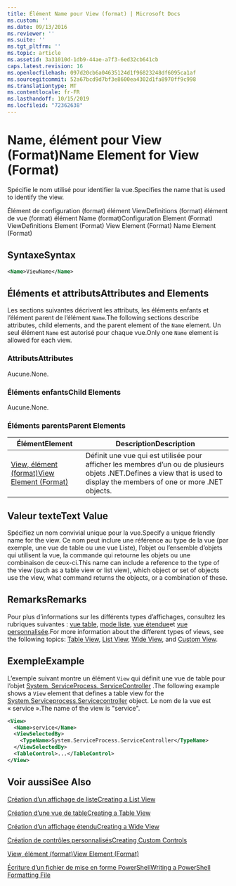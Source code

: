 ```yaml
---
title: Élément Name pour View (format) | Microsoft Docs
ms.custom: ''
ms.date: 09/13/2016
ms.reviewer: ''
ms.suite: ''
ms.tgt_pltfrm: ''
ms.topic: article
ms.assetid: 3a31010d-1db9-44ae-a7f3-6ed32cb641cb
caps.latest.revision: 16
ms.openlocfilehash: 097d20cb6a04635124d1f96823248df6095ca1af
ms.sourcegitcommit: 52a67bcd9d7bf3e8600ea4302d1fa8970ff9c998
ms.translationtype: MT
ms.contentlocale: fr-FR
ms.lasthandoff: 10/15/2019
ms.locfileid: "72362638"
---
```

# <a name="name-element-for-view-format"></a><span data-ttu-id="ff372-102">Name, élément pour View (Format)</span><span class="sxs-lookup"><span data-stu-id="ff372-102">Name Element for View (Format)</span></span>

<span data-ttu-id="ff372-103">Spécifie le nom utilisé pour identifier la vue.</span><span class="sxs-lookup"><span data-stu-id="ff372-103">Specifies the name that is used to identify the view.</span></span>

<span data-ttu-id="ff372-104">Élément de configuration (format) élément ViewDefinitions (format) élément de vue (format) élément Name (format)</span><span class="sxs-lookup"><span data-stu-id="ff372-104">Configuration Element (Format) ViewDefinitions Element (Format) View Element (Format) Name Element (Format)</span></span>

## <a name="syntax"></a><span data-ttu-id="ff372-105">Syntaxe</span><span class="sxs-lookup"><span data-stu-id="ff372-105">Syntax</span></span>

```xml
<Name>ViewName</Name>
```

## <a name="attributes-and-elements"></a><span data-ttu-id="ff372-106">Éléments et attributs</span><span class="sxs-lookup"><span data-stu-id="ff372-106">Attributes and Elements</span></span>

<span data-ttu-id="ff372-107">Les sections suivantes décrivent les attributs, les éléments enfants et l’élément parent de l’élément `Name`.</span><span class="sxs-lookup"><span data-stu-id="ff372-107">The following sections describe attributes, child elements, and the parent element of the `Name` element.</span></span> <span data-ttu-id="ff372-108">Un seul élément `Name` est autorisé pour chaque vue.</span><span class="sxs-lookup"><span data-stu-id="ff372-108">Only one `Name` element is allowed for each view.</span></span>

### <a name="attributes"></a><span data-ttu-id="ff372-109">Attributs</span><span class="sxs-lookup"><span data-stu-id="ff372-109">Attributes</span></span>

<span data-ttu-id="ff372-110">Aucune.</span><span class="sxs-lookup"><span data-stu-id="ff372-110">None.</span></span>

### <a name="child-elements"></a><span data-ttu-id="ff372-111">Éléments enfants</span><span class="sxs-lookup"><span data-stu-id="ff372-111">Child Elements</span></span>

<span data-ttu-id="ff372-112">Aucune.</span><span class="sxs-lookup"><span data-stu-id="ff372-112">None.</span></span>

### <a name="parent-elements"></a><span data-ttu-id="ff372-113">Éléments parents</span><span class="sxs-lookup"><span data-stu-id="ff372-113">Parent Elements</span></span>

|<span data-ttu-id="ff372-114">Élément</span><span class="sxs-lookup"><span data-stu-id="ff372-114">Element</span></span>|<span data-ttu-id="ff372-115">Description</span><span class="sxs-lookup"><span data-stu-id="ff372-115">Description</span></span>|
|-------------|-----------------|
|[<span data-ttu-id="ff372-116">View, élément (format)</span><span class="sxs-lookup"><span data-stu-id="ff372-116">View Element (Format)</span></span>](./view-element-format.md)|<span data-ttu-id="ff372-117">Définit une vue qui est utilisée pour afficher les membres d’un ou de plusieurs objets .NET.</span><span class="sxs-lookup"><span data-stu-id="ff372-117">Defines a view that is used to display the members of one or more .NET objects.</span></span>|

## <a name="text-value"></a><span data-ttu-id="ff372-118">Valeur texte</span><span class="sxs-lookup"><span data-stu-id="ff372-118">Text Value</span></span>

<span data-ttu-id="ff372-119">Spécifiez un nom convivial unique pour la vue.</span><span class="sxs-lookup"><span data-stu-id="ff372-119">Specify a unique friendly name for the view.</span></span> <span data-ttu-id="ff372-120">Ce nom peut inclure une référence au type de la vue (par exemple, une vue de table ou une vue Liste), l’objet ou l’ensemble d’objets qui utilisent la vue, la commande qui retourne les objets ou une combinaison de ceux-ci.</span><span class="sxs-lookup"><span data-stu-id="ff372-120">This name can include a reference to the type of the view (such as a table view or list view), which object or set of objects use the view, what command returns the objects, or a combination of these.</span></span>

## <a name="remarks"></a><span data-ttu-id="ff372-121">Remarks</span><span class="sxs-lookup"><span data-stu-id="ff372-121">Remarks</span></span>

<span data-ttu-id="ff372-122">Pour plus d’informations sur les différents types d’affichages, consultez les rubriques suivantes : [vue table](./creating-a-table-view.md), [mode liste](./creating-a-list-view.md), [vue étendue](./creating-a-wide-view.md)et [vue personnalisée](./creating-custom-controls.md).</span><span class="sxs-lookup"><span data-stu-id="ff372-122">For more information about the different types of views, see the following topics: [Table View](./creating-a-table-view.md), [List View](./creating-a-list-view.md), [Wide View](./creating-a-wide-view.md), and [Custom View](./creating-custom-controls.md).</span></span>

## <a name="example"></a><span data-ttu-id="ff372-123">Exemple</span><span class="sxs-lookup"><span data-stu-id="ff372-123">Example</span></span>

<span data-ttu-id="ff372-124">L’exemple suivant montre un élément `View` qui définit une vue de table pour l’objet [System. ServiceProcess. ServiceController](/dotnet/api/System.ServiceProcess.ServiceController) .</span><span class="sxs-lookup"><span data-stu-id="ff372-124">The following example shows a `View` element that defines a table view for the [System.Serviceprocess.Servicecontroller](/dotnet/api/System.ServiceProcess.ServiceController) object.</span></span> <span data-ttu-id="ff372-125">Le nom de la vue est « service ».</span><span class="sxs-lookup"><span data-stu-id="ff372-125">The name of the view is "service".</span></span>

```xml
<View>
  <Name>service</Name>
  <ViewSelectedBy>
    <TypeName>System.ServiceProcess.ServiceController</TypeName>
  </ViewSelectedBy>
  <TableControl>...</TableControl>
</View>

```

## <a name="see-also"></a><span data-ttu-id="ff372-126">Voir aussi</span><span class="sxs-lookup"><span data-stu-id="ff372-126">See Also</span></span>

[<span data-ttu-id="ff372-127">Création d’un affichage de liste</span><span class="sxs-lookup"><span data-stu-id="ff372-127">Creating a List View</span></span>](./creating-a-list-view.md)

[<span data-ttu-id="ff372-128">Création d’une vue de table</span><span class="sxs-lookup"><span data-stu-id="ff372-128">Creating a Table View</span></span>](./creating-a-table-view.md)

[<span data-ttu-id="ff372-129">Création d’un affichage étendu</span><span class="sxs-lookup"><span data-stu-id="ff372-129">Creating a Wide View</span></span>](./creating-a-wide-view.md)

[<span data-ttu-id="ff372-130">Création de contrôles personnalisés</span><span class="sxs-lookup"><span data-stu-id="ff372-130">Creating Custom Controls</span></span>](./creating-custom-controls.md)

[<span data-ttu-id="ff372-131">View, élément (format)</span><span class="sxs-lookup"><span data-stu-id="ff372-131">View Element (Format)</span></span>](./view-element-format.md)

[<span data-ttu-id="ff372-132">Écriture d’un fichier de mise en forme PowerShell</span><span class="sxs-lookup"><span data-stu-id="ff372-132">Writing a PowerShell Formatting File</span></span>](./writing-a-powershell-formatting-file.md)
